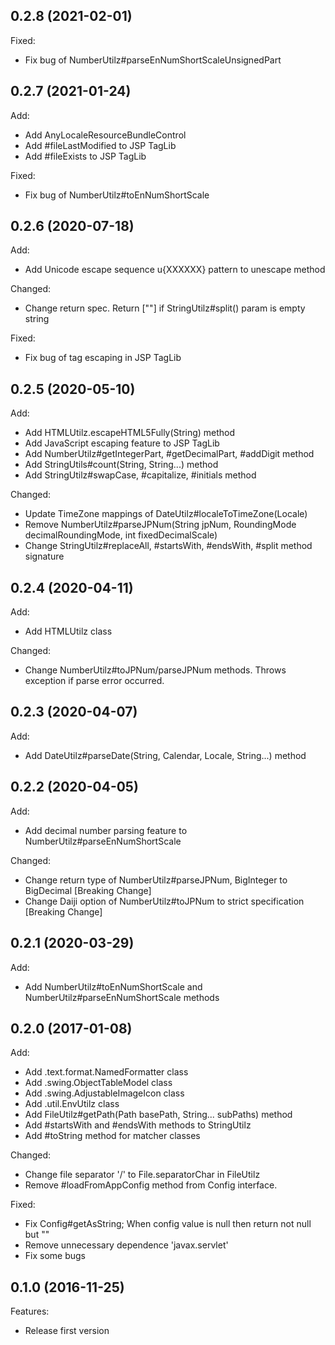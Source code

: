 ## 0.2.8 (2021-02-01)

Fixed:

  - Fix bug of NumberUtilz#parseEnNumShortScaleUnsignedPart

## 0.2.7 (2021-01-24)

Add:
  - Add AnyLocaleResourceBundleControl
  - Add #fileLastModified to JSP TagLib
  - Add #fileExists to JSP TagLib

Fixed:

  - Fix bug of NumberUtilz#toEnNumShortScale

## 0.2.6 (2020-07-18)

Add:
  - Add Unicode escape sequence u{XXXXXX} pattern to unescape method

Changed:

  - Change return spec. Return [""] if StringUtilz#split() param is empty string

Fixed:

  - Fix bug of tag escaping in JSP TagLib

## 0.2.5 (2020-05-10)

Add:

  - Add HTMLUtilz.escapeHTML5Fully(String) method
  - Add JavaScript escaping feature to JSP TagLib
  - Add NumberUtilz#getIntegerPart, #getDecimalPart, #addDigit method
  - Add StringUtils#count(String, String...) method
  - Add StringUtilz#swapCase, #capitalize, #initials method

Changed:

  - Update TimeZone mappings of DateUtilz#localeToTimeZone(Locale)
  - Remove NumberUtilz#parseJPNum(String jpNum, RoundingMode decimalRoundingMode, int fixedDecimalScale)
  - Change StringUtilz#replaceAll, #startsWith, #endsWith, #split method signature

## 0.2.4 (2020-04-11)

Add:

  - Add HTMLUtilz class

Changed:

  - Change NumberUtilz#toJPNum/parseJPNum methods. Throws exception if parse error occurred.

## 0.2.3 (2020-04-07)

Add:

  - Add DateUtilz#parseDate(String, Calendar, Locale, String...) method

## 0.2.2 (2020-04-05)

Add:

  - Add decimal number parsing feature to NumberUtilz#parseEnNumShortScale

Changed:

  - Change return type of NumberUtilz#parseJPNum, BigInteger to BigDecimal  [Breaking Change]
  - Change Daiji option of NumberUtilz#toJPNum to strict specification  [Breaking Change]

## 0.2.1 (2020-03-29)

Add:

  - Add NumberUtilz#toEnNumShortScale and NumberUtilz#parseEnNumShortScale methods

## 0.2.0 (2017-01-08)

Add:

  - Add .text.format.NamedFormatter class
  - Add .swing.ObjectTableModel class
  - Add .swing.AdjustableImageIcon class
  - Add .util.EnvUtilz class
  - Add FileUtilz#getPath(Path basePath, String... subPaths) method
  - Add #startsWith and #endsWith methods to StringUtilz
  - Add #toString method for matcher classes

Changed:

  - Change file separator '/' to File.separatorChar in FileUtilz
  - Remove #loadFromAppConfig method from Config interface.

Fixed:

  - Fix Config#getAsString; When config value is null then return not null but ""
  - Remove unnecessary dependence 'javax.servlet'
  - Fix some bugs

## 0.1.0 (2016-11-25)

Features:

  - Release first version
